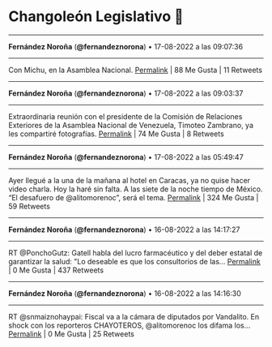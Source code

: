 # Changoleón Legislativo 🙈
*****
**Fernández Noroña** (**@fernandeznorona**) • 17-08-2022 a las 09:07:36
*****
Con Michu, en la Asamblea Nacional.
[Permalink](https://twitter.com/fernandeznorona/status/1559950080484032512) | 88 Me Gusta | 11 Retweets
*****
**Fernández Noroña** (**@fernandeznorona**) • 17-08-2022 a las 09:03:37
*****
Extraordinaria reunión con el presidente de la Comisión de Relaciones Exteriores de la Asamblea Nacional de Venezuela, Timoteo Zambrano, ya les compartiré fotografías.
[Permalink](https://twitter.com/fernandeznorona/status/1559949079513370625) | 74 Me Gusta | 8 Retweets
*****
**Fernández Noroña** (**@fernandeznorona**) • 17-08-2022 a las 05:49:47
*****
Ayer llegué a la una de la mañana al hotel en Caracas, ya no quise hacer video charla. Hoy la haré sin falta. A las siete de la noche tiempo de México. “El desafuero de @alitomorenoc”, será el tema.
[Permalink](https://twitter.com/fernandeznorona/status/1559900298725965824) | 324 Me Gusta | 59 Retweets
*****
**Fernández Noroña** (**@fernandeznorona**) • 16-08-2022 a las 14:17:27
*****
RT @PonchoGutz: Gatell habla del lucro farmacéutico y del deber estatal de garantizar la salud: "Lo deseable es que los consultorios de las…
[Permalink](https://twitter.com/fernandeznorona/status/1559665669234360323) | 0 Me Gusta | 437 Retweets
*****
**Fernández Noroña** (**@fernandeznorona**) • 16-08-2022 a las 14:16:30
*****
RT @snmaiznohaypai: Fiscal va a la cámara de diputados por Vandalito.
En shock con los reporteros CHAYOTEROS, @alitomorenoc los difama los…
[Permalink](https://twitter.com/fernandeznorona/status/1559665429404160001) | 0 Me Gusta | 25 Retweets